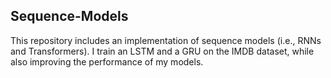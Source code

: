 ## Sequence-Models
This repository includes an implementation of sequence models (i.e., RNNs and Transformers). I train an LSTM and a GRU on the IMDB dataset, while also improving the performance of my models.
